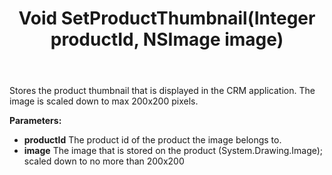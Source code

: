 ﻿---
uid: crmscript_ref_NSBLOBAgent_SetProductThumbnail
title: Void SetProductThumbnail(Integer productId, NSImage image)
intellisense: NSBLOBAgent.SetProductThumbnail
keywords: NSBLOBAgent, SetProductThumbnail
so.topic: reference
---

Stores the product thumbnail that is displayed in the CRM application. The image is scaled down to max 200x200 pixels.

**Parameters:**
 - **productId** The product id of the product the image belongs to.
 - **image** The image that is stored on the product (System.Drawing.Image); scaled down to no more than 200x200
